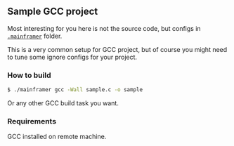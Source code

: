 ## Sample GCC project

Most interesting for you here is not the source code, but configs in [`.mainframer`](.mainframer) folder.

This is a very common setup for GCC project, but of course you might need to tune some ignore configs for your project.

### How to build

```bash
$ ./mainframer gcc -Wall sample.c -o sample
```

Or any other GCC build task you want.

### Requirements

GCC installed on remote machine.
